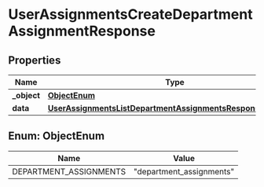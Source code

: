 

# UserAssignmentsCreateDepartmentAssignmentResponse


## Properties

| Name | Type | Description | Notes |
|------------ | ------------- | ------------- | -------------|
|**_object** | [**ObjectEnum**](#ObjectEnum) |  |  |
|**data** | [**UserAssignmentsListDepartmentAssignmentsResponseDataInner**](UserAssignmentsListDepartmentAssignmentsResponseDataInner.md) |  |  |



## Enum: ObjectEnum

| Name | Value |
|---- | -----|
| DEPARTMENT_ASSIGNMENTS | &quot;department_assignments&quot; |



